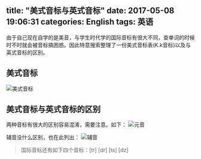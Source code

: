 title: "美式音标与英式音标"
date: 2017-05-08 19:06:31
categories: English
tags: 英语
---
由于自己现在自学的是美音，与学生时代学的国际音标有很大不同，查单词的时候时不时就会被音标搞困惑。因此特意搜索整理了一份美式音标表(K.k音标)以及与英式音标的区别。

## 美式音标
![美式音标](http://7xjdax.com1.z0.glb.clouddn.com/english/America_ph.png)
<!--more-->
## 美式音标与英式音标的区别
两种音标有很大的区别容易混淆，需要注意。如下：
![元音](http://7xjdax.com1.z0.glb.clouddn.com/english/yuying_dif.jpg)

辅音没什么区别，也在此列出：
![辅音](http://7xjdax.com1.z0.glb.clouddn.com/english/fuying_dif.jpg)
>国际音标还有如下四个音标：[tr] [dr] [ts] [dz]